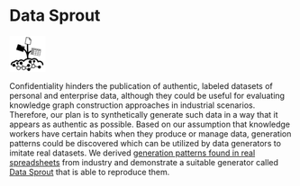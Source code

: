 # Data Sprout

![Data Sprout](src/main/resources/de/dfki/sds/datasprout/web/img/datasprout-64.png)

Confidentiality hinders the publication of authentic, labeled datasets of personal and enterprise data, although they could be useful for evaluating knowledge graph construction approaches in industrial scenarios. Therefore, our plan is to synthetically generate such data in a way that it appears as authentic as possible. Based on our assumption that knowledge workers have certain habits when they produce or manage data, generation patterns could be discovered which can be utilized by data generators to imitate real datasets. We derived [generation patterns found in real spreadsheets](http://www.dfki.uni-kl.de/~mschroeder/pattern-language-spreadsheets) from industry and demonstrate a suitable generator called [Data Sprout](http://173.212.240.179:6883/) that is able to reproduce them.
